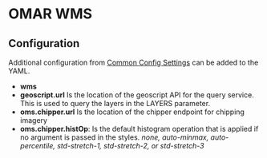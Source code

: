 # OMAR WMS

## Configuration

Additional configuration from [Common Config Settings](../../../omar-common/docs/install-guide/omar-common/#common-config-settings) can be added to the YAML.

* **wms**
 * **geoscript.url** Is the location of the geoscript API for the query service.  This is used to query the layers in the LAYERS parameter.
 * **oms.chipper.url** Is the location of the chipper endpoint for chipping imagery
 * **oms.chipper.histOp**: Is the default histogram operation that is applied if no argument is passed in the styles.  *none, auto-minmax, 
auto-percentile, std-stretch-1, std-stretch-2, or std-stretch-3*
